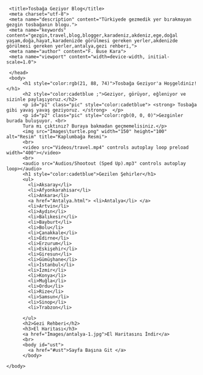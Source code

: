 
<!DOCTYPE html>
<html lang="tr"> 
     <head>
          <link rel=" icon" href="İmages/favicon (4).ico" type="image/x-icon">
         
     <title>Tosbağa Geziyor Blog</title>     
     <meta charset="utf-8">
     <meta name="description" content="Türkiyede gezmedik yer bırakmayan gezgin tosbağanın blogu.">
     <meta name="keywords" content="gezgin,travel,blog,blogger,karadeniz,akdeniz,ege,doğal yaşam,doğa,hayat,karadenizde görülmesi gereken yerler,akdenizde görülmesi gereken yerler,antalya,gezi rehberi,">
     <meta name="author" content="F. Buse Kara">   
     <meta name="viewport" content="width=device-width, initial-scale=1.0">
     
     </head>
     <body>
          <h1 style="color:rgb(21, 88, 74)">Tosbağa Geziyor'a Hoşgeldiniz!</h1>
          <h2 style="color:cadetblue ;">Geziyor, görüyor, eğleniyor ve sizinle paylaşıyoruz.</h2>
          <p id="p1" class="pic" style="color:cadetblue"> <strong> Tosbağa gibi yavaş yavaş geziyoruz. </strong>  </p> 
          <p id="p2" class="pic" style="color:rgb(0, 0, 0)">Gezginler burada buluşuyor. <br> 
          Tura mı çıktınız? Buraya bakmadan geçmemelisiniz.</p> 
          <img src="İmages\turtle.png" width="150" height="100" alt="Resim" title="Kaplumbağa Resmi">
          <br>
          <video src="Videos/travel.mp4" controls autoplay loop preload width="400"></video>
          <br>
          <audio src="Audios/Shootout (Sped Up).mp3" controls autoplay loop></audio>
          <h1 style="color:cadetblue">Gezilen Şehirler</h1>
          <ul> 
            <li>Aksaray</li>
            <li>Afyonkarahisar</li>
            <li>Ankara</li>
            <a href="Antalya.html"> <li>Antalya</li> </a>
            <li>Artvin</li>
            <li>Aydın</li>
            <li>Balıkesir</li>
            <li>Bayburt</li>
            <li>Bolu</li>
            <li>Çanakkale</li>
            <li>Edirne</li>
            <li>Erzurum</li>
            <li>Eskişehir</li>
            <li>Giresun</li>
            <li>Gümüşhane</li>
            <li>İstanbul</li>
            <li>İzmir</li>
            <li>Konya</li>
            <li>Muğla</li>
            <li>Ordu</li>
            <li>Rize</li>
            <li>Samsun</li>
            <li>Sinop</li>
            <li>Trabzon</li>
            
          </ul>
          <h2>Gezi Rehberi</h2> 
          <h3>El Haritası</h3>
          <a href="İmages/antalya-1.jpg">El Haritasını İndir</a>
          <br>
          <body id="ust">
            <a href="#ust">Sayfa Başına Git </a>
          </body>

    </body>
</html>
